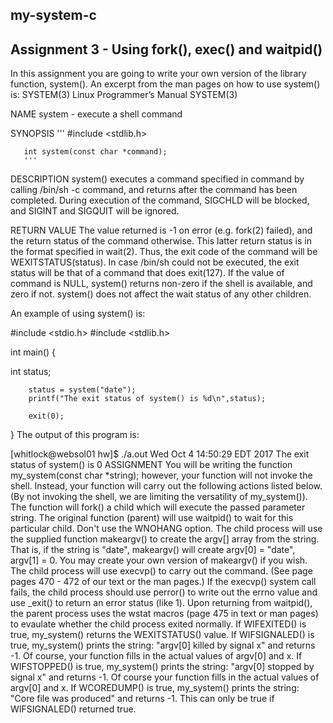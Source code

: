 ## my-system-c

## Assignment 3 - Using fork(), exec() and waitpid()

In this assignment you are going to write your own version of the library function, system(). An excerpt from the man pages on how to use system() is: 
 SYSTEM(3)                  Linux Programmer’s Manual                 SYSTEM(3)

NAME
       system - execute a shell command

SYNOPSIS
       '''
       #include <stdlib.h>

       int system(const char *command);
       '''

DESCRIPTION
system() executes a command specified in command by calling /bin/sh -c command, and returns after the command has been completed.  During execution of the command, SIGCHLD will be blocked, and SIGINT and SIGQUIT will be ignored.

RETURN VALUE
The value returned is -1 on error (e.g.  fork(2) failed), and the return status of the command otherwise.  This latter return status is in the format specified in wait(2).  Thus, the exit code of the command will be WEXITSTATUS(status).  In case /bin/sh could not be executed, the exit status will be that of a command that does exit(127). If the value of command is NULL, system() returns non-zero if the shell is available, and zero if not. system() does not affect the wait status of any other children.


An example of using system() is:

#include        <stdio.h>
#include        <stdlib.h>

int main()
{

   int  status;

        status = system("date");
        printf("The exit status of system() is %d\n",status);

        exit(0);
}
The output of this program is:

[whitlock@websol01 hw]$ ./a.out
Wed Oct  4 14:50:29 EDT 2017
The exit status of system() is 0
ASSIGNMENT
You will be writing the function my_system(const char *string); however, your function will not invoke the shell. Instead, your function will carry out the following actions listed below. (By not invoking the shell, we are limiting the versatility of my_system()).
The function will fork() a child which will execute the passed parameter string. The original function (parent) will use waitpid() to wait for this particular child. Don't use the WNOHANG option.
The child process will use the supplied function makeargv() to create the argv[] array from the string. That is, if the string is "date", makeargv() will create argv[0] = "date", argv[1] = 0. You may create your own version of makeargv() if you wish.
The child process will use execvp() to carry out the command. (See page pages 470 - 472 of our text or the man pages.)
If the execvp() system call fails, the child process should use perror() to write out the errno value and use _exit() to return an error status (like 1).
Upon returning from waitpid(), the parent process uses the wstat macros (page 475 in text or man pages) to evaulate whether the child process exited normally.
If WIFEXITED() is true, my_system() returns the WEXITSTATUS() value.
If WIFSIGNALED() is true, my_system() prints the string: "argv[0] killed by signal x" and returns -1. Of course, your function fills in the actual values of argv[0] and x.
If WIFSTOPPED() is true, my_system() prints the string: "argv[0] stopped by signal x" and returns -1. Of course your function fills in the actual values of argv[0] and x.
If WCOREDUMP() is true, my_system() prints the string: "Core file was produced" and returns -1. This can only be true if WIFSIGNALED() returned true.
